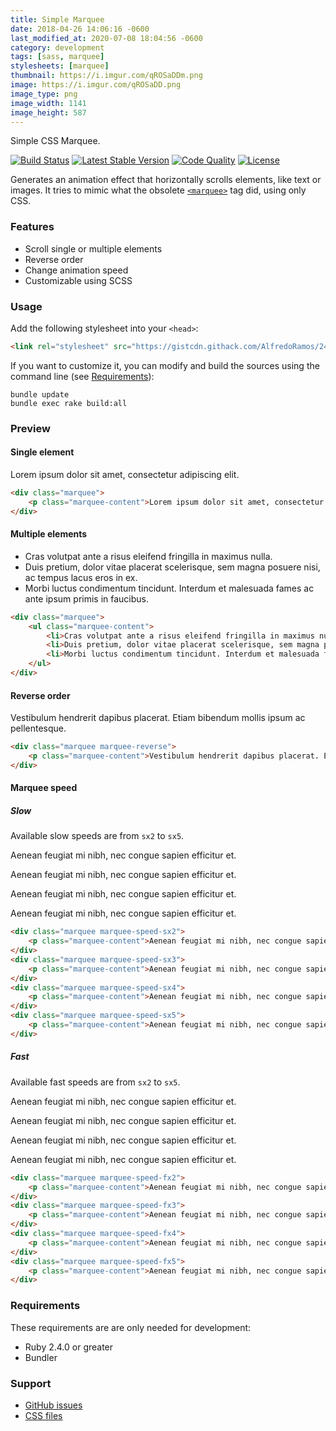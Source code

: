 ```yaml
---
title: Simple Marquee
date: 2018-04-26 14:06:16 -0600
last_modified_at: 2020-07-08 18:04:56 -0600
category: development
tags: [sass, marquee]
stylesheets: [marquee]
thumbnail: https://i.imgur.com/qROSaDDm.png
image: https://i.imgur.com/qROSaDD.png
image_type: png
image_width: 1141
image_height: 587
---
```

Simple CSS Marquee.

[![Build Status](https://img.shields.io/travis/com/AlfredoRamos/simple-marquee.svg?style=flat-square)](https://travis-ci.com/AlfredoRamos/simple-marquee)
[![Latest Stable Version](https://img.shields.io/github/tag/AlfredoRamos/simple-marquee.svg?style=flat-square&label=stable)](https://github.com/AlfredoRamos/simple-marquee/releases)
[![Code Quality](https://img.shields.io/codacy/grade/63fcd59694174ec88466aff031a8868b.svg?style=flat-square)](https://app.codacy.com/manual/AlfredoRamos/simple-marquee/dashboard)
[![License](https://img.shields.io/github/license/AlfredoRamos/simple-marquee.svg?style=flat-square)](https://raw.githubusercontent.com/AlfredoRamos/simple-marquee/master/LICENSE)

Generates an animation effect that horizontally scrolls elements, like text or images. It tries to mimic what the obsolete [`<marquee>`](https://developer.mozilla.org/en-US/docs/Web/HTML/Element/marquee) tag did, using only CSS.

<!-- more -->
### Features

- Scroll single or multiple elements
- Reverse order
- Change animation speed
- Customizable using SCSS

### Usage

Add the following stylesheet into your `<head>`:

```html
<link rel="stylesheet" src="https://gistcdn.githack.com/AlfredoRamos/241ebc49763fd6d8d805878e29b9c804/raw/f09b2f37fd72e5a467751cd38c91ce37a3a29e10/marquee.min.css" integrity="sha384-ECRKWCMB2qBwzuBeswCnbFX/P6kUKtMxQXk9PkbsLPQGAtgAyIoH8LRchuTJws+c" crossorigin="anonymous">
```

If you want to customize it, you can modify and build the sources using the command line (see [Requirements](#requirements)):

```shell
bundle update
bundle exec rake build:all
```

### Preview

#### Single element
<div class="marquee">
	<p class="marquee-content">Lorem ipsum dolor sit amet, consectetur adipiscing elit.</p>
</div>

```html
<div class="marquee">
	<p class="marquee-content">Lorem ipsum dolor sit amet, consectetur adipiscing elit.</p>
</div>
```

#### Multiple elements
<div class="marquee">
	<ul class="marquee-content">
		<li>Cras volutpat ante a risus eleifend fringilla in maximus nulla.</li>
		<li>Duis pretium, dolor vitae placerat scelerisque, sem magna posuere nisi, ac tempus lacus eros in ex.</li>
		<li>Morbi luctus condimentum tincidunt. Interdum et malesuada fames ac ante ipsum primis in faucibus.</li>
	</ul>
</div>

```html
<div class="marquee">
	<ul class="marquee-content">
		<li>Cras volutpat ante a risus eleifend fringilla in maximus nulla.</li>
		<li>Duis pretium, dolor vitae placerat scelerisque, sem magna posuere nisi, ac tempus lacus eros in ex.</li>
		<li>Morbi luctus condimentum tincidunt. Interdum et malesuada fames ac ante ipsum primis in faucibus.</li>
	</ul>
</div>
```

#### Reverse order
<div class="marquee marquee-reverse">
	<p class="marquee-content">Vestibulum hendrerit dapibus placerat. Etiam bibendum mollis ipsum ac pellentesque.</p>
</div>

```html
<div class="marquee marquee-reverse">
	<p class="marquee-content">Vestibulum hendrerit dapibus placerat. Etiam bibendum mollis ipsum ac pellentesque.</p>
</div>
```

#### Marquee speed
##### Slow

Available slow speeds are from `sx2` to `sx5`.

<div class="marquee marquee-speed-sx2">
	<p class="marquee-content">Aenean feugiat mi nibh, nec congue sapien efficitur et.</p>
</div>
<div class="marquee marquee-speed-sx3">
	<p class="marquee-content">Aenean feugiat mi nibh, nec congue sapien efficitur et.</p>
</div>
<div class="marquee marquee-speed-sx4">
	<p class="marquee-content">Aenean feugiat mi nibh, nec congue sapien efficitur et.</p>
</div>
<div class="marquee marquee-speed-sx5">
	<p class="marquee-content">Aenean feugiat mi nibh, nec congue sapien efficitur et.</p>
</div>

```html
<div class="marquee marquee-speed-sx2">
	<p class="marquee-content">Aenean feugiat mi nibh, nec congue sapien efficitur et.</p>
</div>
<div class="marquee marquee-speed-sx3">
	<p class="marquee-content">Aenean feugiat mi nibh, nec congue sapien efficitur et.</p>
</div>
<div class="marquee marquee-speed-sx4">
	<p class="marquee-content">Aenean feugiat mi nibh, nec congue sapien efficitur et.</p>
</div>
<div class="marquee marquee-speed-sx5">
	<p class="marquee-content">Aenean feugiat mi nibh, nec congue sapien efficitur et.</p>
</div>
```

##### Fast

Available fast speeds are from `sx2` to `sx5`.

<div class="marquee marquee-speed-fx2">
	<p class="marquee-content">Aenean feugiat mi nibh, nec congue sapien efficitur et.</p>
</div>
<div class="marquee marquee-speed-fx3">
	<p class="marquee-content">Aenean feugiat mi nibh, nec congue sapien efficitur et.</p>
</div>
<div class="marquee marquee-speed-fx4">
	<p class="marquee-content">Aenean feugiat mi nibh, nec congue sapien efficitur et.</p>
</div>
<div class="marquee marquee-speed-fx5">
	<p class="marquee-content">Aenean feugiat mi nibh, nec congue sapien efficitur et.</p>
</div>

```html
<div class="marquee marquee-speed-fx2">
	<p class="marquee-content">Aenean feugiat mi nibh, nec congue sapien efficitur et.</p>
</div>
<div class="marquee marquee-speed-fx3">
	<p class="marquee-content">Aenean feugiat mi nibh, nec congue sapien efficitur et.</p>
</div>
<div class="marquee marquee-speed-fx4">
	<p class="marquee-content">Aenean feugiat mi nibh, nec congue sapien efficitur et.</p>
</div>
<div class="marquee marquee-speed-fx5">
	<p class="marquee-content">Aenean feugiat mi nibh, nec congue sapien efficitur et.</p>
</div>
```

### Requirements

These requirements are are only needed for development:

- Ruby 2.4.0 or greater
- Bundler

### Support

- [GitHub issues](https://github.com/AlfredoRamos/simple-marquee/issues)
- [CSS files](https://gist.github.com/AlfredoRamos/241ebc49763fd6d8d805878e29b9c804)
